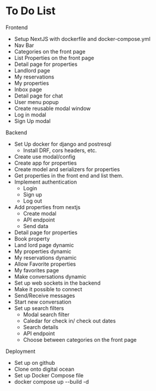 # To Do List
Frontend
- Setup NextJS with dockerfile and docker-compose.yml
- Nav Bar
- Categories on the front page
- List Properties on the front page
- Detail page for properties
- Landlord page
- My reservations
- My properties
- Inbox page
- Detail page for chat
- User menu popup
- Create reusable modal window
- Log in modal
- Sign Up modal

Backend

- Set Up docker for django and postresql
    - Install DRF, cors headers, etc.
- Create use modal/config
- Create app for properties
- Create model and serializers for properties
- Get properties in the front end and list them.
- Implement authentication
    - Login
    - Sign up
    - Log out
- Add properties from nextjs
    - Create modal
    - API endpoint
    - Send data
- Detail page for properties
- Book property
- Land lord page dynamic
- My properties dynamic
- My reservations dynamic
- Allow Favorite properties
- My favorites page
- Make conversations dynamic
- Set up web sockets in the backend
- Make it possible to connect
- Send/Receive messages
- Start new conversation
- Set up search filters
    - Modal search filter
    - Caledar for check in/ check out dates
    - Search details
    - API endpoint
    - Choose between categories on the front page

Deployment

- Set up on github
- Clone onto digital ocean
- Set up Docker Compose file
- docker compose up --build -d

